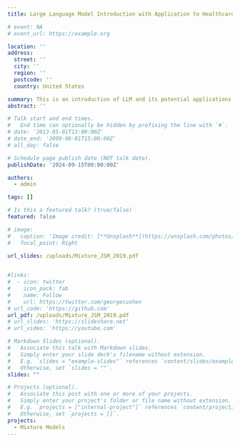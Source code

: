 ```yaml
---
title: Large Language Model Introduction with Application to Healthcare

# event: NA
# event_url: https://example.org

location: ''
address:
  street: ''
  city: ''
  region: ''
  postcode: ''
  country: United States

summary: This is an introduction of LLM and its potential applications to healthcare.
abstract: ''

# Talk start and end times.
#   End time can optionally be hidden by prefixing the line with `#`.
# date: '2013-05-01T13:00:00Z'
# date_end: '2099-06-01T15:00:00Z'
# all_day: false

# Schedule page publish date (NOT talk date).
publishDate: '2024-09-15T00:00:00Z'

authors:
  - admin

tags: []

# Is this a featured talk? (true/false)
featured: false

# image:
#   caption: 'Image credit: [**Unsplash**](https://unsplash.com/photos/bzdhc5b3Bxs)'
#   focal_point: Right

url_slides: /uploads/Mixture_JSM_2019.pdf
  

#links:
#  - icon: twitter
#    icon_pack: fab
#    name: Follow
#    url: https://twitter.com/georgecushen
# url_code: 'https://github.com'
url_pdf: /uploads/Mixture_JSM_2019.pdf
# url_slides: 'https://slideshare.net'
# url_video: 'https://youtube.com'

# Markdown Slides (optional).
#   Associate this talk with Markdown slides.
#   Simply enter your slide deck's filename without extension.
#   E.g. `slides = "example-slides"` references `content/slides/example-slides.md`.
#   Otherwise, set `slides = ""`.
slides: ""

# Projects (optional).
#   Associate this post with one or more of your projects.
#   Simply enter your project's folder or file name without extension.
#   E.g. `projects = ["internal-project"]` references `content/project/deep-learning/index.md`.
#   Otherwise, set `projects = []`.
projects:
  - Mixture Models
---
```


